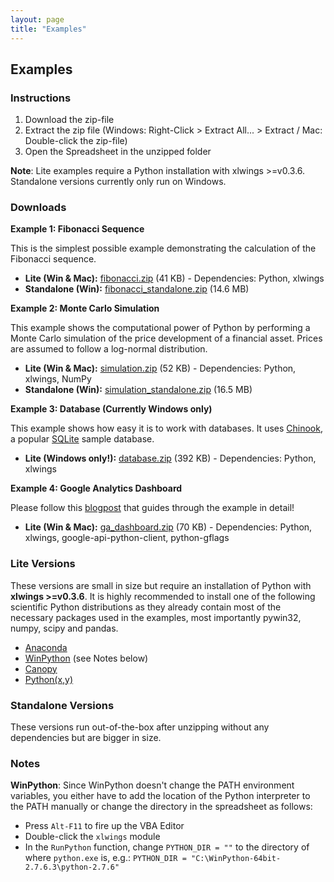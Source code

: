 ```yaml
---
layout: page
title: "Examples"
---
```


## Examples

### Instructions

1. Download the zip-file
2. Extract the zip file (Windows: Right-Click > Extract All... > Extract / Mac: Double-click the zip-file)
3. Open the Spreadsheet in the unzipped folder

**Note**: Lite examples require a Python installation with xlwings >=v0.3.6. Standalone versions currently only run on Windows.

### Downloads

**Example 1: Fibonacci Sequence**

This is the simplest possible example demonstrating the calculation of the Fibonacci sequence.

* **Lite (Win & Mac):** [fibonacci.zip][] (41 KB) - Dependencies: Python, xlwings
* **Standalone (Win):** [fibonacci_standalone.zip][] (14.6 MB)

[fibonacci.zip]: https://bitbucket.org/zoomeranalytics/xlwings_examples/downloads/fibonacci.zip
[fibonacci_standalone.zip]: https://bitbucket.org/zoomeranalytics/xlwings_examples/downloads/fibonacci_standalone.zip

**Example 2: Monte Carlo Simulation**

This example shows the computational power of Python by performing a Monte Carlo simulation of the price development of
a financial asset. Prices are assumed to follow a log-normal distribution.

* **Lite (Win & Mac):** [simulation.zip][] (52 KB) - Dependencies: Python, xlwings, NumPy
* **Standalone (Win):** [simulation_standalone.zip][] (16.5 MB)

**Example 3: Database (Currently Windows only)**

This example shows how easy it is to work with databases. It uses [Chinook][], a popular [SQLite][] sample
database.

* **Lite (Windows only!):** [database.zip][] (392 KB) - Dependencies: Python, xlwings

**Example 4: Google Analytics Dashboard**

Please follow this [blogpost][] that guides through the example in detail!

* **Lite (Win & Mac):** [ga_dashboard.zip][] (70 KB) - Dependencies: Python, xlwings, google-api-python-client, python-gflags

[Chinook]: http://chinookdatabase.codeplex.com/
[SQLite]: http://sqlite.org/
[database.zip]: https://bitbucket.org/zoomeranalytics/xlwings_examples/downloads/database.zip
[database_standalone.zip]: https://bitbucket.org/zoomeranalytics/xlwings_examples/downloads/database_standalone.zip
[blogpost]: http://blog.zoomeranalytics.com/google-analytics/

[simulation.zip]: https://bitbucket.org/zoomeranalytics/xlwings_examples/downloads/simulation.zip
[simulation_standalone.zip]: https://bitbucket.org/zoomeranalytics/xlwings_examples/downloads/simulation_standalone.zip
[ga_dashboard.zip]: https://bitbucket.org/zoomeranalytics/xlwings_examples/downloads/ga_dashboard.zip

### Lite Versions

These versions are small in size but require an installation of Python with **xlwings >=v0.3.6**. It is highly recommended to install
one of the following scientific Python distributions as they already contain most of the necessary packages used in the
examples, most importantly pywin32, numpy, scipy and pandas.

* [Anaconda](https://store.continuum.io/cshop/anaconda/)
* [WinPython](https://winpython.github.io/) (see Notes below)
* [Canopy](https://www.enthought.com/products/canopy/)
* [Python(x,y)](https://code.google.com/p/pythonxy/)


### Standalone Versions

These versions run out-of-the-box after unzipping without any dependencies but are bigger in size.


### Notes

**WinPython**: Since WinPython doesn't change the PATH environment variables, you either have to add the location
  of the Python interpreter to the PATH manually or change the directory in the spreadsheet as follows:

* Press `Alt-F11` to fire up the VBA Editor
* Double-click the `xlwings` module
* In the `RunPython` function, change `PYTHON_DIR = ""` to the directory of where `python.exe` is, e.g.:
`PYTHON_DIR = "C:\WinPython-64bit-2.7.6.3\python-2.7.6"`
